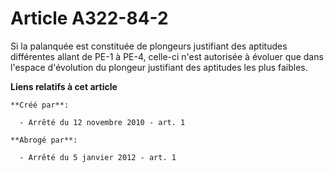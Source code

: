 # Article A322-84-2

Si la palanquée est constituée de plongeurs justifiant des aptitudes différentes allant de PE-1 à PE-4, celle-ci n'est
autorisée à évoluer que dans l'espace d'évolution du plongeur justifiant des aptitudes les plus faibles.

**Liens relatifs à cet article**

	**Créé par**:

	  - Arrêté du 12 novembre 2010 - art. 1

	**Abrogé par**:

	  - Arrêté du 5 janvier 2012 - art. 1

